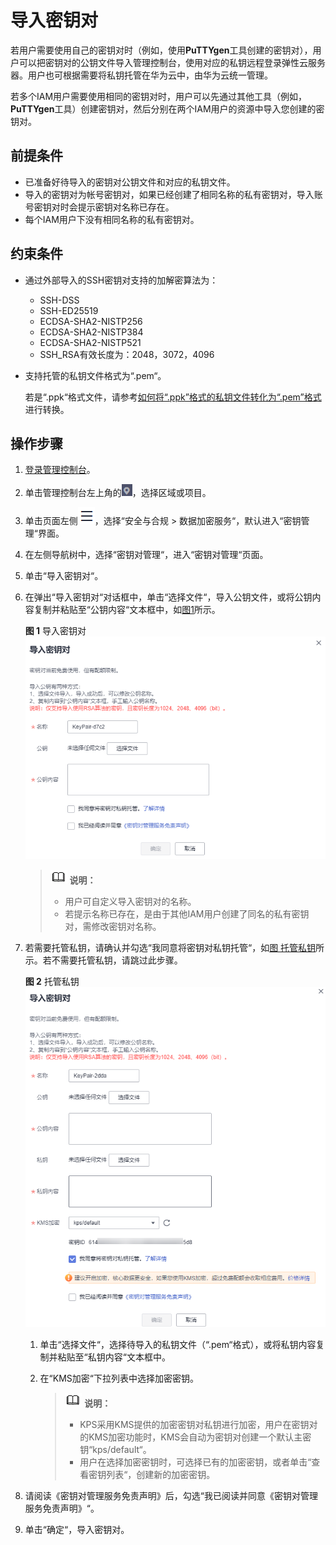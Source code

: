 # 导入密钥对<a name="dew_01_0035"></a>

若用户需要使用自己的密钥对时（例如，使用**PuTTYgen**工具创建的密钥对），用户可以把密钥对的公钥文件导入管理控制台，使用对应的私钥远程登录弹性云服务器。用户也可根据需要将私钥托管在华为云中，由华为云统一管理。

若多个IAM用户需要使用相同的密钥对时，用户可以先通过其他工具（例如，**PuTTYgen**工具）创建密钥对，然后分别在两个IAM用户的资源中导入您创建的密钥对。

## 前提条件<a name="section74941115734"></a>

-   已准备好待导入的密钥对公钥文件和对应的私钥文件。
-   导入的密钥对为帐号密钥对，如果已经创建了相同名称的私有密钥对，导入账号密钥对时会提示密钥对名称已存在。
-   每个IAM用户下没有相同名称的私有密钥对。

## 约束条件<a name="section118951433379"></a>

-   通过外部导入的SSH密钥对支持的加解密算法为：
    -   SSH-DSS
    -   SSH-ED25519
    -   ECDSA-SHA2-NISTP256
    -   ECDSA-SHA2-NISTP384
    -   ECDSA-SHA2-NISTP521
    -   SSH\_RSA有效长度为：2048，3072，4096

-   支持托管的私钥文件格式为“.pem“。

    若是“.ppk“格式文件，请参考[如何将“.ppk”格式的私钥文件转化为“.pem”格式](https://support.huaweicloud.com/dew_faq/dew_01_0099.html)进行转换。

## 操作步骤<a name="section12791509154839"></a>

1.  [登录管理控制台](https://console.huaweicloud.com)。
2.  单击管理控制台左上角的![](figures/icon_region-14.png)，选择区域或项目。
3.  单击页面左侧![](figures/icon-servicelist-15.png)，选择“安全与合规  \>  数据加密服务“，默认进入“密钥管理“界面。
4.  在左侧导航树中，选择“密钥对管理“，进入“密钥对管理“页面。
5.  单击“导入密钥对“。
6.  在弹出“导入密钥对“对话框中，单击“选择文件“，导入公钥文件，或将公钥内容复制并粘贴至“公钥内容“文本框中，如[图1](#fig5941841714437)所示。

    **图 1**  导入密钥对<a name="fig5941841714437"></a>  
    ![](figures/导入密钥对.png "导入密钥对")

    >![](public_sys-resources/icon-note.gif) **说明：** 
    >-   用户可自定义导入密钥对的名称。
    >-   若提示名称已存在，是由于其他IAM用户创建了同名的私有密钥对，需修改密钥对名称。

7.  若需要托管私钥，请确认并勾选“我同意将密钥对私钥托管“，如[图 托管私钥](#fig551553412127)所示。若不需要托管私钥，请跳过此步骤。

    **图 2**  托管私钥<a name="fig551553412127"></a>  
    ![](figures/托管私钥-16.png "托管私钥-16")

    1.  单击“选择文件“，选择待导入的私钥文件（“.pem“格式），或将私钥内容复制并粘贴至“私钥内容“文本框中。
    2.  在“KMS加密“下拉列表中选择加密密钥。

        >![](public_sys-resources/icon-note.gif) **说明：** 
        >-   KPS采用KMS提供的加密密钥对私钥进行加密，用户在密钥对的KMS加密功能时，KMS会自动为密钥对创建一个默认主密钥“kps/default“。
        >-   用户在选择加密密钥时，可选择已有的加密密钥，或者单击“查看密钥列表“，创建新的加密密钥。

8.  请阅读《密钥对管理服务免责声明》后，勾选“我已阅读并同意《密钥对管理服务免责声明》“。
9.  单击“确定“，导入密钥对。

